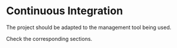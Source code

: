 # Continuous Integration

The project should be adapted to the management tool being used.

Check the corresponding sections.
